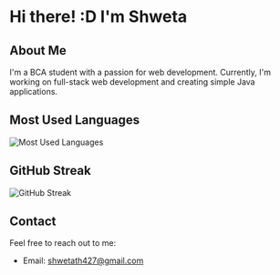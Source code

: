# Hi there! :D I'm Shweta

## About Me
I'm a BCA student with a passion for web development. Currently, I'm working on full-stack web development and creating simple Java applications.

## Most Used Languages
![Most Used Languages](https://github-readme-stats.vercel.app/api/top-langs/?username=shwetaTh&layout=compact&theme=radical)

## GitHub Streak
![GitHub Streak](https://github-readme-streak-stats.herokuapp.com/?user=shwetaTh&theme=radical)

## Contact
Feel free to reach out to me:
- Email: [shwetath427@gmail.com](mailto:shwetath427@gmail.com)
